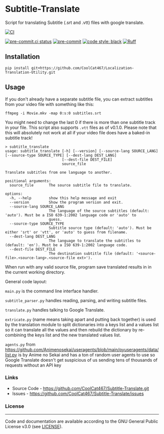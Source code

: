 # Subtitle-Translate
Script for translating Subtitle (.srt and .vtt) files with google translate.

[![CI](https://github.com/CoolCat467/Subtitle-Translate/actions/workflows/ci.yml/badge.svg)](https://github.com/CoolCat467/Subtitle-Translate/actions/workflows/ci.yml)
<!-- BADGIE TIME -->

[![pre-commit.ci status](https://results.pre-commit.ci/badge/github/CoolCat467/Subtitle-Translate/main.svg)](https://results.pre-commit.ci/latest/github/CoolCat467/Subtitle-Translate/main)
[![pre-commit](https://img.shields.io/badge/pre--commit-enabled-brightgreen?logo=pre-commit)](https://github.com/pre-commit/pre-commit)
[![code style: black](https://img.shields.io/badge/code_style-black-000000.svg)](https://github.com/psf/black)
[![Ruff](https://img.shields.io/endpoint?url=https://raw.githubusercontent.com/astral-sh/ruff/main/assets/badge/v2.json)](https://github.com/astral-sh/ruff)

<!-- END BADGIE TIME -->

## Installation
```console
pip install git+https://github.com/CoolCat467/Localization-Translation-Utility.git
```

## Usage
If you don't already have a separate subtitle file, you can
extract subtitles from your video file with something like this:
```console
ffmpeg -i Movie.mkv -map 0:s:0 subtitles.srt
```
You might need to change the last 0 if there is more than one subtitle
track in your file.
This script also supports `.vtt` files as of v0.1.0.
Please note that this will absolutely not work at all if your video file
does have a baked-in subtitle track!

```console
> subtitle_translate
usage: subtitle_translate [-h] [--version] [--source-lang SOURCE_LANG] [--source-type SOURCE_TYPE] [--dest-lang DEST_LANG]
                          [--dest-file DEST_FILE]
                          source_file

Translate subtitles from one language to another.

positional arguments:
  source_file       The source subtitle file to translate.

options:
  -h, --help        show this help message and exit
  --version         Show the program version and exit.
  --source-lang SOURCE_LANG
                    The language of the source subtitles (default: 'auto'). Must be a ISO 639-1:2002 language code or 'auto' to
                    guess.
  --source-type SOURCE_TYPE
                    Subtitle source type (default: 'auto'). Must be either 'srt' or 'vtt', or 'auto' to guess from filename.
  --dest-lang DEST_LANG
                    The language to translate the subtitles to (default: 'en'). Must be a ISO 639-1:2002 language code.
  --dest-file DEST_FILE
                    The destination subtitle file (default: '<source-file>.<source-lang>.<source-file ext>').
```

When run with any valid source file, program save translated results in <dest-file> in the current working directory.



General code layout:

`main.py` is the command line interface handler.

`subtitle_parser.py` handles reading, parsing, and writing subtitle files.

`translate.py` handles talking to Google Translate.

`extricate.py` (name means taking apart and putting back together) is used by the translation
module to split dictionaries into a keys list and a values list so it can translate all the
values and then rebuild the dictionary by re-combining the keys list and the new translated
values list.

`agents.py` from https://github.com/Animenosekai/useragents/blob/main/pyuseragents/data/list.py
is by Anime no Sekai and has a ton of random user agents to use so Google Translate
doesn't get suspicious of us sending tens of thousands of requests without an API key


### Links
* Source Code - https://github.com/CoolCat467/Subtitle-Translate.git
* Issues      - https://github.com/CoolCat467/Subtitle-Translate/issues

### License
-------
Code and documentation are available according to the GNU General Public License v3.0 (see [LICENSE](https://github.com/CoolCat467/Subtitle-Translate/blob/HEAD/LICENSE)).
